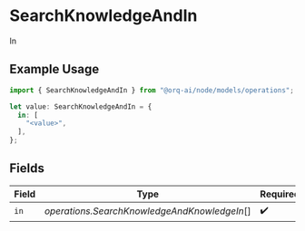 # SearchKnowledgeAndIn

In

## Example Usage

```typescript
import { SearchKnowledgeAndIn } from "@orq-ai/node/models/operations";

let value: SearchKnowledgeAndIn = {
  in: [
    "<value>",
  ],
};
```

## Fields

| Field                                        | Type                                         | Required                                     | Description                                  |
| -------------------------------------------- | -------------------------------------------- | -------------------------------------------- | -------------------------------------------- |
| `in`                                         | *operations.SearchKnowledgeAndKnowledgeIn*[] | :heavy_check_mark:                           | N/A                                          |